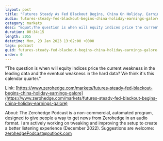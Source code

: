 ```yaml
---
layout: post
title: "Futures Steady As Fed Blackout Begins, China On Holiday, Earnings Galore"
audio: futures-steady-fed-blackout-begins-china-holiday-earnings-galore-0
category: markets
desc: "&quot;The question is when will equity indices price the current weakness in the leading data and the eventual weakness in the hard data? We think it's this calendar quarter.&quot;"
duration: 00:34:15
length: 2055
datetime: Mon, 23 Jan 2023 13:02:00 +0000
tags: podcast
guid: futures-steady-fed-blackout-begins-china-holiday-earnings-galore-0
order: 0
---
```

&quot;The question is when will equity indices price the current weakness in the leading data and the eventual weakness in the hard data? We think it's this calendar quarter.&quot;

Link: [https://www.zerohedge.com/markets/futures-steady-fed-blackout-begins-china-holiday-earnings-galore](https://www.zerohedge.com/markets/futures-steady-fed-blackout-begins-china-holiday-earnings-galore)

About: The Zerohedge Podcast is a non-commercial, automated program, designed to give people a way to get news from Zerohedge in an audio format.  I am actively working on tweaking and improving the setup to create a better listening experience (December 2022).  Suggestions are welcome: [zerohedgePodcast@outlook.com](mailto:zerohedgePodcast@outlook.com)